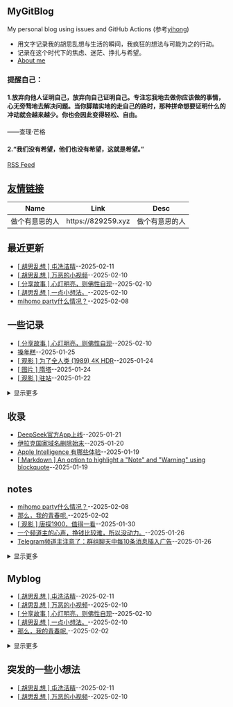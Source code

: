 ## MyGitBlog
My personal blog using issues and GitHub Actions (参考[yihong](https://github.com/yihong0618/gitblog))


* 用文字记录我的胡思乱想与生活的瞬间，我疯狂的想法与可能为之的行动。  
* 记录在这个时代下的焦虑、迷茫、挣扎与希望。
* [About me](https://github.com/myogg/myogg)

### 提醒自己：
#### 1.放弃向他人证明自己，放弃向自己证明自己。专注忘我地去做你应该做的事情，心无旁骛地去解决问题。当你脚踏实地的走自己的路时，那种拼命想要证明什么的冲动就会越来越少。你也会因此变得轻松、自由。

——查理·芒格

#### 2.“我们没有希望，他们也没有希望，这就是希望。”

[RSS Feed](https://raw.githubusercontent.com/myogg/Gitblog/master/feed.xml)

## [友情链接](https://github.com/myogg/gitblog/issues/26)
<table>
<thead>
<tr>
<th>Name</th>
<th>Link</th>
<th>Desc</th>
</tr>
</thead>
<tbody>
<tr>
<td>做个有意思的人</td>
<td>https://829259.xyz</td>
<td>做个有意思的人</td>
</tr>
</tbody>
</table>

## 最近更新
- [[ 胡思乱想 ] 屯洗洁精](https://github.com/myogg/Gitblog/issues/57)--2025-02-11
- [[ 胡思乱想 ]  万恶的小视频](https://github.com/myogg/Gitblog/issues/56)--2025-02-10
- [[ 分享故事 ]  心灯明亮，则佛性自现](https://github.com/myogg/Gitblog/issues/55)--2025-02-10
- [[ 胡思乱想 ] 一点小想法。](https://github.com/myogg/Gitblog/issues/54)--2025-02-10
- [mihomo party什么情况？](https://github.com/myogg/Gitblog/issues/53)--2025-02-08
## 一些记录
- [[ 分享故事 ]  心灯明亮，则佛性自现](https://github.com/myogg/Gitblog/issues/55)--2025-02-10
- [搡年糕](https://github.com/myogg/Gitblog/issues/47)--2025-01-25
- [[ 观影 ] 为了全人类 (1989) 4K HDR](https://github.com/myogg/Gitblog/issues/46)--2025-01-24
- [[ 图片 ] 隋塔](https://github.com/myogg/Gitblog/issues/45)--2025-01-24
- [[ 观影 ] 驻站](https://github.com/myogg/Gitblog/issues/44)--2025-01-22
<details><summary>显示更多</summary>

- [苹果发布iPhone屏下Face ID“隐身术”新专利](https://github.com/myogg/Gitblog/issues/25)--2025-01-19
- [[ 生活 ]  2024年的最后一个月,我做了痔疮手术,](https://github.com/myogg/Gitblog/issues/24)--2025-01-19
- [注册属于自己的 HiDNS 域名](https://github.com/myogg/Gitblog/issues/23)--2025-01-19
- [特朗普推出加密货币，能买吗？](https://github.com/myogg/Gitblog/issues/20)--2025-01-19
- [TikTok 、CapCut 、lemon8在美国正式关闭](https://github.com/myogg/Gitblog/issues/19)--2025-01-19
- [错误的数学](https://github.com/myogg/Gitblog/issues/4)--2025-01-19
- [照明的历史](https://github.com/myogg/Gitblog/issues/3)--2025-01-19
</details>

## 收录
- [DeepSeek官方App上线](https://github.com/myogg/Gitblog/issues/42)--2025-01-21
- [伊拉克国家域名删除始末](https://github.com/myogg/Gitblog/issues/33)--2025-01-20
- [Apple Intelligence 有哪些体验](https://github.com/myogg/Gitblog/issues/29)--2025-01-19
- [[ Markdown ] An option to highlight a "Note" and "Warning" using blockquote](https://github.com/myogg/Gitblog/issues/28)--2025-01-19
## notes
- [mihomo party什么情况？](https://github.com/myogg/Gitblog/issues/53)--2025-02-08
- [那么，我的青春呢.](https://github.com/myogg/Gitblog/issues/52)--2025-02-02
- [[ 观影 ] 唐探1900，值得一看](https://github.com/myogg/Gitblog/issues/51)--2025-01-30
- [一个频道主的心声，挣钱比较难，所以没动力。](https://github.com/myogg/Gitblog/issues/49)--2025-01-26
- [Telegram频道主注意了：群组聊天中每10条消息插入广告](https://github.com/myogg/Gitblog/issues/48)--2025-01-26
<details><summary>显示更多</summary>

- [猫猫是水做的](https://github.com/myogg/Gitblog/issues/43)--2025-01-22
- [Vercel 收购代码搜索工具 - Grep](https://github.com/myogg/Gitblog/issues/32)--2025-01-20
- [2025](https://github.com/myogg/Gitblog/issues/1)--2025-01-19
</details>

## Myblog
- [[ 胡思乱想 ] 屯洗洁精](https://github.com/myogg/Gitblog/issues/57)--2025-02-11
- [[ 胡思乱想 ]  万恶的小视频](https://github.com/myogg/Gitblog/issues/56)--2025-02-10
- [[ 分享故事 ]  心灯明亮，则佛性自现](https://github.com/myogg/Gitblog/issues/55)--2025-02-10
- [[ 胡思乱想 ] 一点小想法。](https://github.com/myogg/Gitblog/issues/54)--2025-02-10
- [那么，我的青春呢.](https://github.com/myogg/Gitblog/issues/52)--2025-02-02
<details><summary>显示更多</summary>

- [[ 观影 ] 唐探1900，值得一看](https://github.com/myogg/Gitblog/issues/51)--2025-01-30
- [新年快乐](https://github.com/myogg/Gitblog/issues/50)--2025-01-28
- [搡年糕](https://github.com/myogg/Gitblog/issues/47)--2025-01-25
- [[ 胡思乱想 ] Akamai CDN 退出中国](https://github.com/myogg/Gitblog/issues/31)--2025-01-20
- [[ 生活 ] 今秋南方行](https://github.com/myogg/Gitblog/issues/30)--2025-01-20
- [[  图片 ]  随记](https://github.com/myogg/Gitblog/issues/27)--2025-01-19
- [[ 生活 ]  2024年的最后一个月,我做了痔疮手术,](https://github.com/myogg/Gitblog/issues/24)--2025-01-19
- [[ 吐槽 ] claude 3.5](https://github.com/myogg/Gitblog/issues/22)--2025-01-19
- [吐槽下药品说明书](https://github.com/myogg/Gitblog/issues/21)--2025-01-19
- [[ 图片 ] 养了两只猫](https://github.com/myogg/Gitblog/issues/18)--2025-01-19
- [[ 图片 ] 世界上最早的高速公路](https://github.com/myogg/Gitblog/issues/17)--2025-01-19
- [[ 图片 ] 宁武悬空古栈道](https://github.com/myogg/Gitblog/issues/16)--2025-01-19
- [[ 图片 ] 峨眉山](https://github.com/myogg/Gitblog/issues/15)--2025-01-19
- [[ 画稿 ] 金鱼](https://github.com/myogg/Gitblog/issues/14)--2025-01-19
- [[ 画稿 ] 被咬了一口的苹果](https://github.com/myogg/Gitblog/issues/13)--2025-01-19
- [[ 图片 ] 关山草原，也称“关山牧场”](https://github.com/myogg/Gitblog/issues/12)--2025-01-19
- [[ 图片 ] 老友画了一幅人像，却貌似某人，特此备份吧。](https://github.com/myogg/Gitblog/issues/11)--2025-01-19
- [[ 画稿 ] 花](https://github.com/myogg/Gitblog/issues/10)--2025-01-19
- [[ 画稿 ] 存档、记录 大辣椒](https://github.com/myogg/Gitblog/issues/9)--2025-01-19
- [[ 画稿 ] 我并没有意识到这么平凡的生活是那么的重要和可贵](https://github.com/myogg/Gitblog/issues/8)--2025-01-19
- [[ 画稿 ] 一块老砖](https://github.com/myogg/Gitblog/issues/7)--2025-01-19
- [[ 画稿 ] 即使世界偶尔凉薄，内心也要繁花似锦](https://github.com/myogg/Gitblog/issues/6)--2025-01-19
- [[ 图片 ]山水秦岭 水墨终南](https://github.com/myogg/Gitblog/issues/5)--2025-01-19
- [孟子｜懂人话做人事](https://github.com/myogg/Gitblog/issues/2)--2025-01-19
- [2025](https://github.com/myogg/Gitblog/issues/1)--2025-01-19
</details>

## 突发的一些小想法
- [[ 胡思乱想 ] 屯洗洁精](https://github.com/myogg/Gitblog/issues/57)--2025-02-11
- [[ 胡思乱想 ]  万恶的小视频](https://github.com/myogg/Gitblog/issues/56)--2025-02-10
